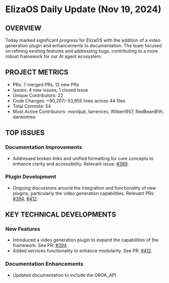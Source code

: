 # ElizaOS Daily Update (Nov 19, 2024)

## OVERVIEW 
Today marked significant progress for ElizaOS with the addition of a video generation plugin and enhancements to documentation. The team focused on refining existing features and addressing bugs, contributing to a more robust framework for our AI agent ecosystem.

## PROJECT METRICS
- PRs: 7 merged PRs, 12 new PRs
- Issues: 4 new issues, 1 closed issue
- Unique Contributors: 22
- Code Changes: +90,207/-53,855 lines across 44 files
- Total Commits: 54
- Most Active Contributors: monilpat, tarrencev, Wilbert957, RedBeardEth, darwintree

## TOP ISSUES
### Documentation Improvements
- Addressed broken links and unified formatting for core concepts to enhance clarity and accessibility. Relevant issue: [#389](https://github.com/elizaos/eliza/issues/389).

### Plugin Development
- Ongoing discussions around the integration and functionality of new plugins, particularly the video generation capabilities. Relevant PRs: [#394](https://github.com/elizaos/eliza/pull/394), [#412](https://github.com/elizaos/eliza/pull/412).

## KEY TECHNICAL DEVELOPMENTS
### New Features
- Introduced a video generation plugin to expand the capabilities of the framework. See PR: [#394](https://github.com/elizaos/eliza/pull/394).
- Added services functionality to enhance modularity. See PR: [#412](https://github.com/elizaos/eliza/pull/412).

### Documentation Enhancements
- Updated documentation to include the GROK_API